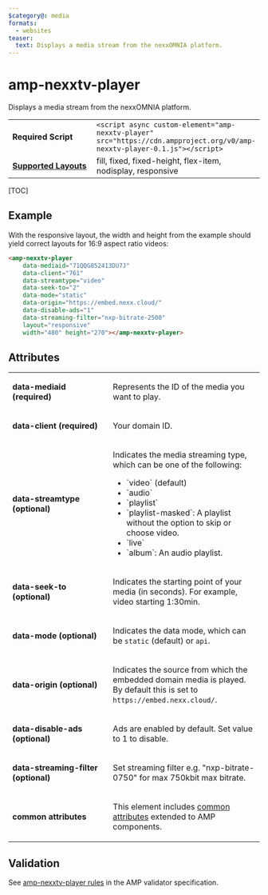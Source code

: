 ```yaml
---
$category@: media
formats:
  - websites
teaser:
  text: Displays a media stream from the nexxOMNIA platform.
---
```

<!---
Copyright 2017 The AMP HTML Authors. All Rights Reserved.

Licensed under the Apache License, Version 2.0 (the "License");
you may not use this file except in compliance with the License.
You may obtain a copy of the License at

      http://www.apache.org/licenses/LICENSE-2.0

Unless required by applicable law or agreed to in writing, software
distributed under the License is distributed on an "AS-IS" BASIS,
WITHOUT WARRANTIES OR CONDITIONS OF ANY KIND, either express or implied.
See the License for the specific language governing permissions and
limitations under the License.
-->

# amp-nexxtv-player

Displays a media stream from the nexxOMNIA platform.

<table>
  <tr>
    <td width="40%"><strong>Required Script</strong></td>
    <td><code>&lt;script async custom-element="amp-nexxtv-player" src="https://cdn.ampproject.org/v0/amp-nexxtv-player-0.1.js">&lt;/script></code></td>
  </tr>
  <tr>
    <td class="col-fourty"><strong><a href="https://www.ampproject.org/docs/guides/responsive/control_layout.html">Supported Layouts</a></strong></td>
    <td>fill, fixed, fixed-height, flex-item, nodisplay, responsive</td>
  </tr>
</table>

[TOC]

## Example

With the responsive layout, the width and height from the example should yield correct layouts for 16:9 aspect ratio videos:

```html
<amp-nexxtv-player
    data-mediaid="71QQG852413DU7J"
    data-client="761"
    data-streamtype="video"
    data-seek-to="2"
    data-mode="static"
    data-origin="https://embed.nexx.cloud/"
    data-disable-ads="1"
    data-streaming-filter="nxp-bitrate-2500"
    layout="responsive"
    width="480" height="270"></amp-nexxtv-player>
```

## Attributes

<table>
  <tr>
    <td width="40%"><p><strong>data-mediaid (required)</strong></p></td>
    <td><p>Represents the ID of the media you want to play.</p></td>
  </tr>
  <tr>
    <td width="40%"><p><strong>data-client (required)</strong></p></td>
    <td><p>Your domain ID.</p></td>
  </tr>
  <tr>
    <td width="40%"><p><strong>data-streamtype (optional)</strong></p></td>
    <td><p>Indicates the media streaming type, which can be one of the following:</p>
<ul>
  <li>`video` (default)</li>
  <li>`audio`</li>
  <li>`playlist`</li>
  <li>`playlist-masked`: A playlist without the option to skip or choose video.</li>
  <li>`live`</li>
  <li>`album`: An audio playlist.</li>
</ul></td>
  </tr>
  <tr>
    <td width="40%"><p><strong>data-seek-to (optional)</strong></p></td>
    <td><p>Indicates the starting point of your media (in seconds). For example, video starting 1:30min.</p></td>
  </tr>
  <tr>
    <td width="40%"><p><strong>data-mode (optional)</strong></p></td>
    <td><p>Indicates the data mode, which can be <code>static</code> (default) or <code>api</code>.</p></td>
  </tr>
  <tr>
    <td width="40%"><p><strong>data-origin (optional)</strong></p></td>
    <td><p>Indicates the source from which the embedded domain media is played. By default this is set to <code>https://embed.nexx.cloud/</code>.</p></td>
  </tr>
  <tr>
    <td width="40%"><p><strong>data-disable-ads (optional)</strong></p></td>
    <td><p>Ads are enabled by default. Set value to 1 to disable.</p></td>
  </tr>
  <tr>
    <td width="40%"><p><strong>data-streaming-filter (optional)</strong></p></td>
    <td><p>Set streaming filter e.g. "nxp-bitrate-0750" for max 750kbit max bitrate.</p></td>
  </tr>
  <tr>
    <td width="40%"><p><strong>common attributes</strong></p></td>
    <td><p>This element includes <a href="https://www.ampproject.org/docs/reference/common_attributes">common attributes</a> extended to AMP components.</p></td>
  </tr>
</table>

## Validation

See [amp-nexxtv-player rules](https://github.com/ampproject/amphtml/blob/master/extensions/amp-nexxtv-player/validator-amp-nexxtv-player.protoascii) in the AMP validator specification.
